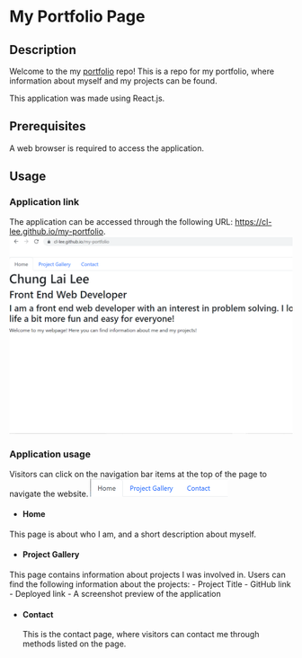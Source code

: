 # My Portfolio Page

## Description
Welcome to the my [portfolio](https://cl-lee.github.io/my-portfolio) repo! This is a repo for my portfolio, where information about myself and my projects can be found.

This application was made using React.js.

## Prerequisites
A web browser is required to access the application.

## Usage
### Application link  
The application can be accessed through the following URL: https://cl-lee.github.io/my-portfolio.  
![The application web page](./assets/home.png)  

### Application usage
Visitors can click on the navigation bar items at the top of the page to navigate the website.
![The navigation bar](./assets/navbar.png)

- #### Home
This page is about who I am, and a short description about myself.
    
- #### Project Gallery
This page contains information about projects I was involved in. Users can find the following information about the projects:
    - Project Title
    - GitHub link
    - Deployed link
    - A screenshot preview of the application

- #### Contact
    This is the contact page, where visitors can contact me through methods listed on the page.